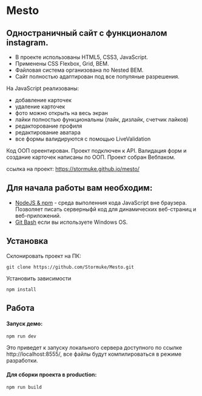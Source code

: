 Mesto
===

Одностраничный сайт с функционалом instagram.
---

- В проекте использованы HTML5, CSS3, JavaScript.
- Применены CSS Flexbox, Grid, BEM.
- Файловая система организована по Nested BEM.
- Сайт полностью адаптирован под все популяные разрешения.

На JavaScript реализованы:

- добавление карточек
- удаление карточек
- фото можно открыть на весь экран
- лайки полностью функциональны (лайк, дизлайк, счетчик лайков)
- редакторование профиля
- редактирование аватара
- все формы валидируются с помощью LiveValidation

Код ООП ореентирован. Проект подключен к API.
Валидация форм и создание карточек написаны по ООП.
Проект собран Вебпаком.

ссылка на проект: https://stormuke.github.io/mesto/

## Для начала работы вам необходим:

- <a href="https://nodejs.org/en/">NodeJS & npm<a> - среда выполенния кода JavaScript вне браузера. Позволяет писать серверныфй код для динамических веб-страниц и веб-приложений.
- <a href="https://gitforwindows.org/">Git Bash<a> если вы используете Windows OS.

## Установка

Склонировать проект на ПК:

    git clone https://github.com/Stormuke/Mesto.git

Установить зависимости

    npm install

## Работа

#### Запуск демо:

    npm run dev
    
Это приведет к запуску локального сервера доступного по ссылке http://localhost:8555/, все файлы будут компилироваться в режиме разработки.

#### Для сборки проекта в production:

    npm run build
